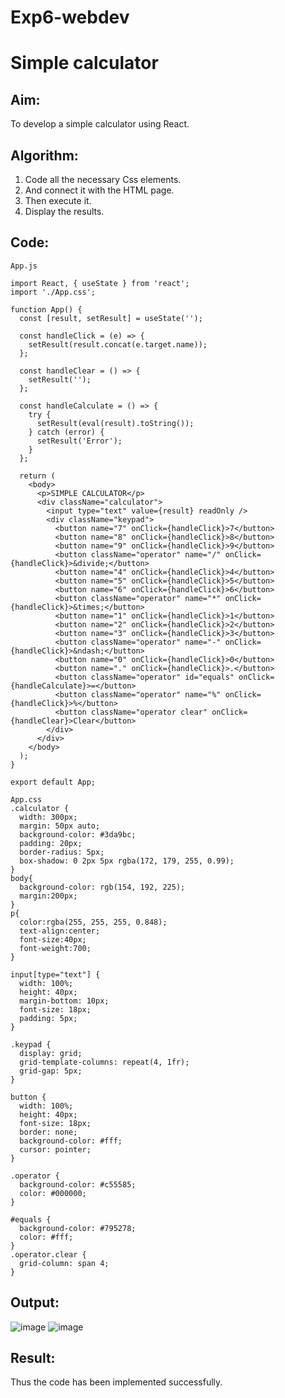 # Exp6-webdev
# Simple calculator 
## Aim:
To develop a simple calculator using React. 
## Algorithm:
1. Code all the necessary Css elements.
2. And connect it with the HTML page.
3. Then execute it.
4. Display the results.
## Code:
```
App.js

import React, { useState } from 'react';
import './App.css';

function App() {
  const [result, setResult] = useState('');

  const handleClick = (e) => {
    setResult(result.concat(e.target.name));
  };

  const handleClear = () => {
    setResult('');
  };

  const handleCalculate = () => {
    try {
      setResult(eval(result).toString());
    } catch (error) {
      setResult('Error');
    }
  };

  return (
    <body>
      <p>SIMPLE CALCULATOR</p>
      <div className="calculator">
        <input type="text" value={result} readOnly />
        <div className="keypad">
          <button name="7" onClick={handleClick}>7</button>
          <button name="8" onClick={handleClick}>8</button>
          <button name="9" onClick={handleClick}>9</button>
          <button className="operator" name="/" onClick={handleClick}>&divide;</button>
          <button name="4" onClick={handleClick}>4</button>
          <button name="5" onClick={handleClick}>5</button>
          <button name="6" onClick={handleClick}>6</button>
          <button className="operator" name="*" onClick={handleClick}>&times;</button>
          <button name="1" onClick={handleClick}>1</button>
          <button name="2" onClick={handleClick}>2</button>
          <button name="3" onClick={handleClick}>3</button>
          <button className="operator" name="-" onClick={handleClick}>&ndash;</button>
          <button name="0" onClick={handleClick}>0</button>
          <button name="." onClick={handleClick}>.</button>
          <button className="operator" id="equals" onClick={handleCalculate}>=</button>
          <button className="operator" name="%" onClick={handleClick}>%</button>
          <button className="operator clear" onClick={handleClear}>Clear</button>
        </div>
      </div>
    </body>
  );
}

export default App;
```
```
App.css
.calculator {
  width: 300px;
  margin: 50px auto;
  background-color: #3da9bc;
  padding: 20px;
  border-radius: 5px;
  box-shadow: 0 2px 5px rgba(172, 179, 255, 0.99);
}
body{
  background-color: rgb(154, 192, 225);
  margin:200px;
}
p{
  color:rgba(255, 255, 255, 0.848);
  text-align:center;
  font-size:40px;
  font-weight:700;
}

input[type="text"] {
  width: 100%;
  height: 40px;
  margin-bottom: 10px;
  font-size: 18px;
  padding: 5px;
}

.keypad {
  display: grid;
  grid-template-columns: repeat(4, 1fr);
  grid-gap: 5px;
}

button {
  width: 100%;
  height: 40px;
  font-size: 18px;
  border: none;
  background-color: #fff;
  cursor: pointer;
}

.operator {
  background-color: #c55585;
  color: #000000;
}

#equals {
  background-color: #795278;
  color: #fff;
}
.operator.clear {
  grid-column: span 4;
}
```
## Output:
![image](https://github.com/Archana2003-Jkumar/Exp6-webdev/assets/93427594/14a1587b-0960-4693-b481-eb23307e6271)
![image](https://github.com/Archana2003-Jkumar/Exp6-webdev/assets/93427594/c21c47c7-b5a2-46e2-9e5a-38adcce53126)

## Result:
Thus the code has been implemented successfully.
